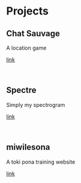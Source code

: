# Projects

## Chat Sauvage
A location game

[link](projects/chat-sauvage)

<br>


## Spectre
Simply my spectrogram

[link](projects/spectre)

<br>

## miwilesona
A toki pona training website

[link](https://miwilesona.pythonanywhere.com)

<br>